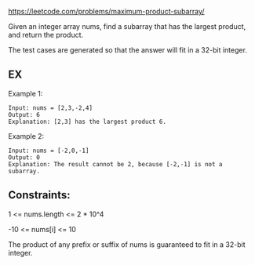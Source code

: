 https://leetcode.com/problems/maximum-product-subarray/


Given an integer array nums, find a  subarray  that has the largest product, and return the product.

The test cases are generated so that the answer will fit in a 32-bit integer.

## EX

Example 1:

```
Input: nums = [2,3,-2,4]
Output: 6
Explanation: [2,3] has the largest product 6.
```

Example 2:

```
Input: nums = [-2,0,-1]
Output: 0
Explanation: The result cannot be 2, because [-2,-1] is not a subarray.
```


## Constraints:

1 <= nums.length <= 2 * 10^4

-10 <= nums[i] <= 10

The product of any prefix or suffix of nums is guaranteed to fit in a 32-bit integer.